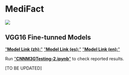 # MediFact

<div>
    <img src="https://readme-typing-svg.demolab.com/?pause=1&size=50&color=f75c7e&center=True&width=1200&height=120&vCenter=True&lines=MediFact-MediQA-M3G2024,;Click+the+⭐+Star+please .;Any+questions+can+be+asked+in+Issue." />
</div>

## VGG16 Fine-tunned Models

 ["**Model Link (zh):**"](https://drive.google.com/file/d/1nA4Kokjtx323uMChLIl_S-Qx9AM126z5/view?usp=drive_link)
 ["**Model Link (es):**"](https://drive.google.com/file/d/1NnOUZDZVvpGDUzjJI0CDYnLQMTHX7wUi/view?usp=drive_link)
 ["**Model Link (en):**"](https://drive.google.com/file/d/1V227aHPuaf3jt9cxVURXKARzZRhJjT8k/view?usp=drive_link)

Run ["**CNNM3GTesting-2.ipynb**"](./CNNM3GTesting-2.ipynb) to check reported results.

[TO BE UPDATED]
